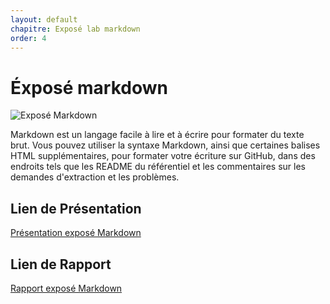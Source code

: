 ```yaml
---
layout: default
chapitre: Exposé lab markdown
order: 4
---
```


# Éxposé markdown
![Exposé Markdown](/lab-markdown/3.Exposé-markdown/images/Introduction.png)

Markdown est un langage facile à lire et à écrire pour formater du texte brut. Vous pouvez utiliser la syntaxe Markdown, ainsi que certaines balises HTML supplémentaires, pour formater votre écriture sur GitHub, dans des endroits tels que les README du référentiel et les commentaires sur les demandes d'extraction et les problèmes. 


## Lien de Présentation
[Présentation exposé Markdown](/lab-markdown/3.Exposé-markdown/presentation.html)

## Lien de Rapport
[Rapport exposé Markdown](/lab-markdown/3.Exposé-markdown/rapport.html)

